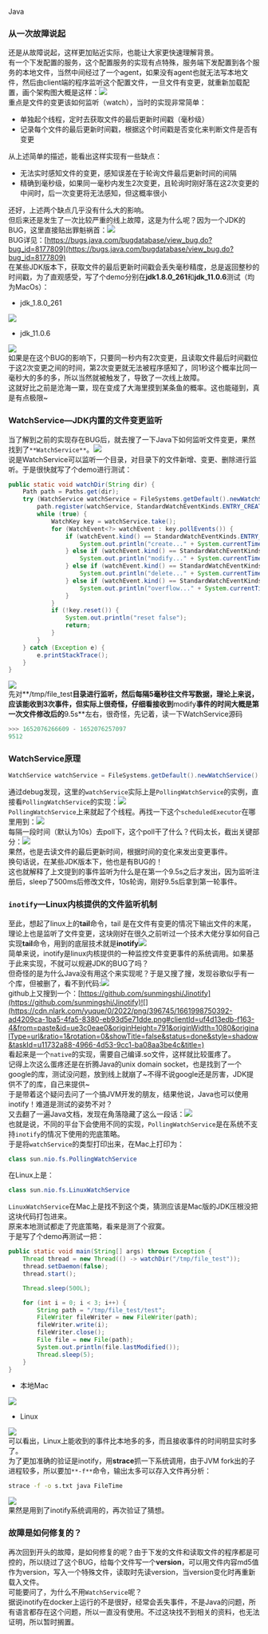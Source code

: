 Java
<a name="vLh2R"></a>
### 从一次故障说起
还是从故障说起，这样更加贴近实际，也能让大家更快速理解背景。<br />有一个下发配置的服务，这个配置服务的实现有点特殊，服务端下发配置到各个服务的本地文件，当然中间经过了一个agent，如果没有agent也就无法写本地文件，然后由client端的程序监听这个配置文件，一旦文件有变更，就重新加载配置，画个架构图大概是这样：![](https://cdn.nlark.com/yuque/0/2022/png/396745/1661998749220-43bf2050-a2e6-4c40-9f1c-402668a09031.png#clientId=uf4d13edb-f163-4&from=paste&id=uc98261fd&originHeight=671&originWidth=1080&originalType=url&ratio=1&rotation=0&showTitle=false&status=done&style=shadow&taskId=u1686aec4-858e-4732-abb3-6cc5ddadbaf&title=)<br />重点是文件的变更该如何监听（watch），当时的实现非常简单：

- 单独起个线程，定时去获取文件的最后更新时间戳（毫秒级）
- 记录每个文件的最后更新时间戳，根据这个时间戳是否变化来判断文件是否有变更

从上述简单的描述，能看出这样实现有一些缺点：

- 无法实时感知文件的变更，感知误差在于轮询文件最后更新时间的间隔
- 精确到毫秒级，如果同一毫秒内发生2次变更，且轮询时刚好落在这2次变更的中间时，后一次变更将无法感知，但这概率很小

还好，上述两个缺点几乎没有什么大的影响。<br />但后来还是发生了一次比较严重的线上故障，这是为什么呢？因为一个JDK的BUG，这里直接贴出罪魁祸首：![](https://cdn.nlark.com/yuque/0/2022/png/396745/1661998749196-bf5aa06d-f7c4-40fa-91f6-7f022c6aa56d.png#clientId=uf4d13edb-f163-4&from=paste&id=u07af3094&originHeight=625&originWidth=1080&originalType=url&ratio=1&rotation=0&showTitle=false&status=done&style=shadow&taskId=u232704fb-45d2-41cd-a337-8716b147397&title=)<br />BUG详见：[https://bugs.java.com/bugdatabase/view_bug.do?bug_id=8177809](https://bugs.java.com/bugdatabase/view_bug.do?bug_id=8177809)<br />在某些JDK版本下，获取文件的最后更新时间戳会丢失毫秒精度，总是返回整秒的时间戳，为了直观感受，写了个demo分别在**jdk1.8.0_261**和**jdk_11.0.6**测试（均为MacOs）：

- jdk_1.8.0_261

![](https://cdn.nlark.com/yuque/0/2022/png/396745/1661998749268-bdddf071-01d0-44f7-9723-e493be74623d.png#clientId=uf4d13edb-f163-4&from=paste&id=u6cb7b8cb&originHeight=861&originWidth=1080&originalType=url&ratio=1&rotation=0&showTitle=false&status=done&style=shadow&taskId=u4da531ec-5697-4e55-8bc5-ddb6c422aae&title=)

- jdk_11.0.6

![](https://cdn.nlark.com/yuque/0/2022/png/396745/1661998749282-0fb0f7d3-4f0b-4bd4-9a89-afc5d1f5650f.png#clientId=uf4d13edb-f163-4&from=paste&id=uabf29e3f&originHeight=908&originWidth=1080&originalType=url&ratio=1&rotation=0&showTitle=false&status=done&style=shadow&taskId=u351059cf-021b-4512-b958-9a405f0ab5c&title=)<br />如果是在这个BUG的影响下，只要同一秒内有2次变更，且读取文件最后时间戳位于这2次变更之间的时间，第2次变更就无法被程序感知了，同1秒这个概率比同一毫秒大的多的多，所以当然就被触发了，导致了一次线上故障。<br />这就好比之前是沧海一粟，现在变成了大海里摸到某条鱼的概率。这也能碰到，真是有点极限~
<a name="NywJJ"></a>
### WatchService—JDK内置的文件变更监听
当了解到之前的实现存在BUG后，就去搜了一下Java下如何监听文件变更，果然找到了`**WatchService**`。![](https://cdn.nlark.com/yuque/0/2022/png/396745/1661998749375-0b69e3e8-f380-4015-ae8a-98c80ba8b5fb.png#clientId=uf4d13edb-f163-4&from=paste&id=u615ca8f5&originHeight=440&originWidth=1080&originalType=url&ratio=1&rotation=0&showTitle=false&status=done&style=shadow&taskId=u04b70fad-fc37-4e91-b390-8d35e0ffd8a&title=)<br />说是WatchService可以监听一个目录，对目录下的文件新增、变更、删除进行监听。于是很快就写了个demo进行测试：
```java
public static void watchDir(String dir) {
    Path path = Paths.get(dir);
    try (WatchService watchService = FileSystems.getDefault().newWatchService()) {
        path.register(watchService, StandardWatchEventKinds.ENTRY_CREATE, StandardWatchEventKinds.ENTRY_MODIFY, StandardWatchEventKinds.ENTRY_DELETE, StandardWatchEventKinds.OVERFLOW);
        while (true) {
            WatchKey key = watchService.take();
            for (WatchEvent<?> watchEvent : key.pollEvents()) {
                if (watchEvent.kind() == StandardWatchEventKinds.ENTRY_CREATE) {
                    System.out.println("create..." + System.currentTimeMillis());
                } else if (watchEvent.kind() == StandardWatchEventKinds.ENTRY_MODIFY) {
                    System.out.println("modify..." + System.currentTimeMillis());
                } else if (watchEvent.kind() == StandardWatchEventKinds.ENTRY_DELETE) {
                    System.out.println("delete..." + System.currentTimeMillis());
                } else if (watchEvent.kind() == StandardWatchEventKinds.OVERFLOW) {
                    System.out.println("overflow..." + System.currentTimeMillis());
                }
            }
            if (!key.reset()) {
                System.out.println("reset false");
                return;
            }
        }
    } catch (Exception e) {
        e.printStackTrace();
    }
}
```
![](https://cdn.nlark.com/yuque/0/2022/png/396745/1661998749646-5483ae19-b9ba-4e11-8caa-6b948e8a5554.png#clientId=uf4d13edb-f163-4&from=paste&id=u50be67e5&originHeight=633&originWidth=1080&originalType=url&ratio=1&rotation=0&showTitle=false&status=done&style=shadow&taskId=uf0ea6b66-a4b1-4801-8fdc-cdda4296257&title=)<br />先对**/tmp/file_test**目录进行监听，然后每隔5毫秒往文件写数据，理论上来说，应该能收到3次事件，但实际上很奇怪，仔细看接收到**modify**事件的时间大概是第一次文件修改后的**9.5s**左右，很奇怪，先记着，读一下WatchService源码
```java
>>> 1652076266609 - 1652076257097
9512
```
<a name="Ocp3G"></a>
### WatchService原理
```java
WatchService watchService = FileSystems.getDefault().newWatchService()
```
通过debug发现，这里的`watchService`实际上是`PollingWatchService`的实例，直接看`PollingWatchService`的实现：![](https://cdn.nlark.com/yuque/0/2022/png/396745/1661998749922-1276dcb8-08fd-4300-ba80-0c02ad9f2437.png#clientId=uf4d13edb-f163-4&from=paste&id=u6ac4cd49&originHeight=237&originWidth=1080&originalType=url&ratio=1&rotation=0&showTitle=false&status=done&style=shadow&taskId=u7880425e-42f6-47c5-ad89-0b6d678684b&title=)<br />`PollingWatchService`上来就起了个线程。再找一下这个`scheduledExecutor`在哪里用到：![](https://cdn.nlark.com/yuque/0/2022/png/396745/1661998749942-ecae0829-4dbe-4707-a1d1-aa691cc5ae47.png#clientId=uf4d13edb-f163-4&from=paste&id=uf0504ff6&originHeight=255&originWidth=1080&originalType=url&ratio=1&rotation=0&showTitle=false&status=done&style=shadow&taskId=u54e0ba13-be18-4baf-a694-184b4d8b283&title=)<br />每隔一段时间（默认为10s）去poll下，这个poll干了什么？代码太长，截出关键部分：![](https://cdn.nlark.com/yuque/0/2022/png/396745/1661998750439-3da13f3c-0e3d-4ef3-a355-5fc92db0b577.png#clientId=uf4d13edb-f163-4&from=paste&id=u38bd3061&originHeight=713&originWidth=1080&originalType=url&ratio=1&rotation=0&showTitle=false&status=done&style=shadow&taskId=u3b60c894-9b28-4575-bfba-992e4db00b0&title=)<br />果然，也是去读文件的最后更新时间，根据时间的变化来发出变更事件。<br />换句话说，在某些JDK版本下，他也是有BUG的！<br />这也就解释了上文提到的事件监听为什么是在第一个9.5s之后才发出，因为监听注册后，sleep了500ms后修改文件，10s轮询，刚好9.5s后拿到第一轮事件。
<a name="i9J59"></a>
### `inotify`—Linux内核提供的文件监听机制
至此，想起了linux上的**tail**命令，tail 是在文件有变更的情况下输出文件的末尾，理论上也是监听了文件变更，这块刚好在很久之前听过一个技术大佬分享如何自己实现**tail**命令，用到的底层技术就是**inotify**![](https://cdn.nlark.com/yuque/0/2022/png/396745/1661998750334-d4ab2ee7-38a1-47ce-946f-850a465bcd7a.png#clientId=uf4d13edb-f163-4&from=paste&id=u554ac225&originHeight=458&originWidth=1080&originalType=url&ratio=1&rotation=0&showTitle=false&status=done&style=shadow&taskId=u335c2bee-346c-4c5c-8caf-92095b1e9c3&title=)<br />简单来说，inotify是linux内核提供的一种监控文件变更事件的系统调用。如果基于此来实现，不就可以规避JDK的BUG了吗？<br />但奇怪的是为什么Java没有用这个来实现呢？于是又搜了搜，发现谷歌似乎有一个库，但被删了，看不到代码:![](https://cdn.nlark.com/yuque/0/2022/png/396745/1661998750351-f9dc65ee-46ef-4dd0-a329-01ed527ddd28.png#clientId=uf4d13edb-f163-4&from=paste&id=ucb890fb5&originHeight=606&originWidth=1080&originalType=url&ratio=1&rotation=0&showTitle=false&status=done&style=shadow&taskId=u290849a1-7734-48a8-9999-d332479b688&title=)<br />github上又搜到一个：[https://github.com/sunmingshi/Jinotify](https://github.com/sunmingshi/Jinotify)![](https://cdn.nlark.com/yuque/0/2022/png/396745/1661998750392-ad4209ca-1ba5-4fa5-8380-eb93d5e71dde.png#clientId=uf4d13edb-f163-4&from=paste&id=ue3c0eae0&originHeight=791&originWidth=1080&originalType=url&ratio=1&rotation=0&showTitle=false&status=done&style=shadow&taskId=u11732a88-4966-4d53-9cc1-ba08aa3be4c&title=)<br />看起来是一个`native`的实现，需要自己编译.so文件，这样就比较蛋疼了。<br />记得上次这么蛋疼还是在折腾Java的unix domain socket，也是找到了一个google的库，测试没问题，放到线上就崩了~不得不说google还是厉害，JDK提供不了的库，自己来提供~<br />于是带着这个疑问去问了一个搞JVM开发的朋友，结果他说，Java也可以使用inotify！难道是测试的姿势不对？<br />又去翻了一遍Java文档，发现在角落隐藏了这么一段话：![](https://cdn.nlark.com/yuque/0/2022/png/396745/1661998750963-47d7f129-116d-4bee-8e99-2df3652a362c.png#clientId=uf4d13edb-f163-4&from=paste&id=ub9f1b7cd&originHeight=156&originWidth=1080&originalType=url&ratio=1&rotation=0&showTitle=false&status=done&style=shadow&taskId=u6fc0940a-6637-4aa0-ad78-58a4960fcff&title=)<br />也就是说，不同的平台下会使用不同的实现，`PollingWatchService`是在系统不支持`inotify`的情况下使用的兜底策略。<br />于是将`watchService`的类型打印出来，在Mac上打印为：
```java
class sun.nio.fs.PollingWatchService
```
在Linux上是：
```java
class sun.nio.fs.LinuxWatchService
```
`LinuxWatchService`在Mac上是找不到这个类，猜测应该是Mac版的JDK压根没把这块代码打包进来。<br />原来本地测试都走了兜底策略，看来是测了个寂寞。<br />于是写了个demo再测试一把：
```java
public static void main(String[] args) throws Exception {
    Thread thread = new Thread(() -> watchDir("/tmp/file_test"));
    thread.setDaemon(false);
    thread.start();

    Thread.sleep(500L);

    for (int i = 0; i < 3; i++) {
        String path = "/tmp/file_test/test";
        FileWriter fileWriter = new FileWriter(path);
        fileWriter.write(i);
        fileWriter.close();
        File file = new File(path);
        System.out.println(file.lastModified());
        Thread.sleep(5);
    }
}
```

- 本地Mac

![](https://cdn.nlark.com/yuque/0/2022/png/396745/1661998751152-c24638e1-1e89-444d-89aa-8f9ab37e7cad.png#clientId=uf4d13edb-f163-4&from=paste&id=u88863e0d&originHeight=255&originWidth=1080&originalType=url&ratio=1&rotation=0&showTitle=false&status=done&style=shadow&taskId=u46449cf9-d947-4c78-89d7-9d4be3e511d&title=)

- Linux

![](https://cdn.nlark.com/yuque/0/2022/png/396745/1661998751366-84be2b85-2704-4c4e-add3-12a8b1d75b0f.png#clientId=uf4d13edb-f163-4&from=paste&id=uf5b3a0e5&originHeight=332&originWidth=638&originalType=url&ratio=1&rotation=0&showTitle=false&status=done&style=shadow&taskId=uce109c94-e336-4100-a213-20e27de529e&title=)<br />可以看出，Linux上能收到的事件比本地多的多，而且接收事件的时间明显实时多了。<br />为了更加准确的验证是inotify，用**strace**抓一下系统调用，由于JVM fork出的子进程较多，所以要加`**-f**`命令，输出太多可以存入文件再分析：
```bash
strace -f -o s.txt java FileTime
```
![](https://cdn.nlark.com/yuque/0/2022/png/396745/1661998751425-ac3a638a-ef00-436d-b9e2-71aefe2028ce.png#clientId=uf4d13edb-f163-4&from=paste&id=u3ef37f52&originHeight=348&originWidth=1080&originalType=url&ratio=1&rotation=0&showTitle=false&status=done&style=shadow&taskId=u72905850-b7d0-4d68-96b0-26bcd14b082&title=)<br />果然是用到了inotify系统调用的，再次验证了猜想。
<a name="HPnCl"></a>
### 故障是如何修复的？
再次回到开头的故障，是如何修复的呢？由于下发的文件和读取文件的程序都是可控的，所以绕过了这个BUG，给每个文件写一个**version**，可以用文件内容md5值作为version，写入一个特殊文件，读取时先读version，当version变化时再重新载入文件。<br />可能要问了，为什么不用`WatchService`呢？<br />据说inotify在docker上运行的不是很好，经常会丢失事件，不是Java的问题，所有语言都存在这个问题，所以一直没有使用。不过这块找不到相关的资料，也无法证明，所以暂时搁置。
